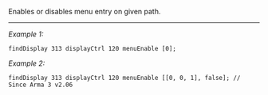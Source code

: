 Enables or disables menu entry on given path.


---
*Example 1:*
```sqf
findDisplay 313 displayCtrl 120 menuEnable [0];
```

*Example 2:*
```sqf
findDisplay 313 displayCtrl 120 menuEnable [[0, 0, 1], false]; // Since Arma 3 v2.06
```